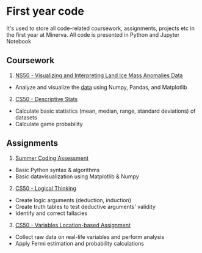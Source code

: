 # First year code
It's used to store all code-related coursework, assignments, projects etc in the first year at Minerva. All code is presented in Python and Jupyter Notebook

## Coursework
1. [NS50 - Visualizing and Interpreting Land Ice Mass Anomalies Data](https://github.com/chiffonng/first-year-coursework/blob/main/Coursework/NS50_Visualizing%20and%20Interpreting%20Land%20Ice%20Mass%20Anomalies%20Data.ipynb)
- Analyze and visualize the [data](https://github.com/chiffonng/first-year-coursework/blob/main/Coursework/simple_land_ice_mass_data.csv) using Numpy, Pandas, and Matplotlib

2. [CS50 - Descriptive Stats](https://github.com/chiffonng/first-year-coursework/blob/main/Coursework/CS50_Descriptive%20Stats.ipynb)
- Calculate basic statistics (mean, median, range, standard deviations) of datasets
- Calculate game probability

## Assignments
1. [Summer Coding Assessment](https://github.com/chiffonng/first-year-coursework/blob/main/Assignments/Summer%20Coding%20Assessment.ipynb)
- Basic Python syntax & algorithms
- Basic datavisualization using Matplotlib & Numpy
2. [CS50 - Logical Thinking](https://github.com/chiffonng/first-year-coursework/blob/main/Assignments/CS50_Logical%20Thinking_Full.ipynb)
- Create logic arguments (deduction, induction)
- Create truth tables to test deductive arguments' validity
- Identify and correct fallacies
3. [CS50 - Variables Location-based Assignment]()
- Collect raw data on real-life variables and perform analysis
- Apply Fermi estimation and probability calculations
